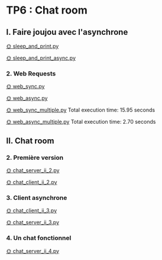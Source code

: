 # TP6 : Chat room
## I. Faire joujou avec l'asynchrone
[🌞 sleep_and_print.py](./sleep_and_print.py)

[🌞 sleep_and_print_async.py](sleep_and_print_async.py)

### 2. Web Requests
[🌞 web_sync.py](web_sync.py)

[🌞 web_async.py](web_async.py)

[🌞 web_sync_multiple.py](web_sync_multiple.py)
Total execution time: 15.95 seconds

[🌞 web_async_multiple.py](web_async_multiple.py)
Total execution time: 2.70 seconds

## II. Chat room
### 2. Première version
[🌞 chat_server_ii_2.py](chat_server_ii_2.py)

[🌞 chat_client_ii_2.py](chat_client_ii_2.py)

### 3. Client asynchrone
[🌞 chat_client_ii_3.py](chat_client_ii_3.py)

[🌞 chat_server_ii_3.py](chat_server_ii_3.py)

### 4. Un chat fonctionnel
[🌞 chat_server_ii_4.py](chat_server_ii_4.py)